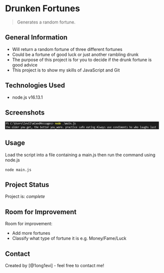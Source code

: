# Drunken Fortunes

> Generates a random fortune.

## General Information

- Will return a random fortune of three different fortunes
- Could be a fortune of good luck or just another rambling drunk
- The purpose of this project is for you to decide if the drunk fortune is good advice
- This project is to show my skills of JavaScript and Git
<!-- You don't have to answer all the questions - just the ones relevant to your project. -->

## Technologies Used

- node.js v16.13.1

## Screenshots

![Example screenshot](./img/screenshot.PNG)

## Usage

Load the script into a file containing a main.js
then run the command using node.js

`node main.js`

## Project Status

Project is: _complete_

## Room for Improvement

Room for improvement:

- Add more fortunes
- Classify what type of fortune it is e.g. Money/Fame/Luck

## Contact

Created by [@1ong1evi] - feel free to contact me!

<!-- Thank you to @ritaly for the README template -->
